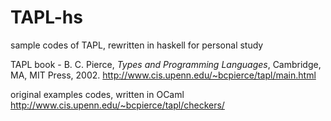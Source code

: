 # TAPL-hs
sample codes of TAPL, rewritten in haskell for personal study

TAPL book - B. C. Pierce, *Types and Programming Languages*, Cambridge, MA, MIT Press, 2002. http://www.cis.upenn.edu/~bcpierce/tapl/main.html


original examples codes, written in OCaml
http://www.cis.upenn.edu/~bcpierce/tapl/checkers/

